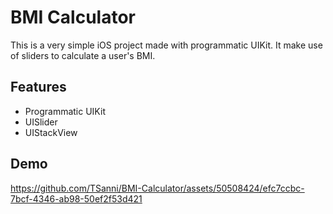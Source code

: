 
# BMI Calculator 

This is a very simple iOS project made with programmatic UIKit. It make use of sliders to calculate a user's BMI.




## Features

- Programmatic UIKit
- UISlider
- UIStackView


## Demo



https://github.com/TSanni/BMI-Calculator/assets/50508424/efc7ccbc-7bcf-4346-ab98-50ef2f53d421

